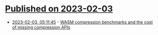 # [Published on 2023-02-03](index.md)

* [2023-02-03, 05:11:45](https://lobste.rs/s/wwhugg/wasm_compression_benchmarks_cost) - [WASM compression benchmarks and the cost of missing compression APIs](https://nickb.dev/blog/wasm-compression-benchmarks-and-the-cost-of-missing-compression-apis/)

